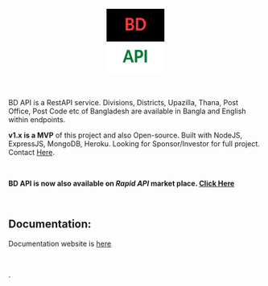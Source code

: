 <p align="center">
  <img src="https://github.com/AbmSourav/bdapis/blob/master/views/assets/img/BDAPI.png" alt="BD API" title="BD API" />
</p>

<br>

BD API is a RestAPI service. Divisions, Districts, Upazilla, Thana, Post Office, Post Code etc of Bangladesh are available in Bangla and English within endpoints.  

**v1.x is a MVP** of this project and also Open-source. Built with NodeJS, ExpressJS, MongoDB, Heroku.
Looking for Sponsor/Investor for full project. Contact [Here](https://m.me/sourav926).

<br>

**BD API is now also available on *Rapid API* market place.  [Click Here](https://rapidapi.com/AbmSourav/api/bdapi)**

<br>

## Documentation: 
Documentation website is [here](https://bdapis.com/)

<br>

.
